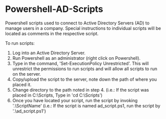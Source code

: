 # Powershell-AD-Scripts

Powershell scripts used to connect to Active Directory Servers (AD) to manage users in a company. Special instructions to individual scripts will be located as comments in the respective script.

To run scripts:

1. Log into an Active Directory Server.
2. Run Powershell as an administrator (right click on Powershell).
3. Type in the command, 'Set-ExecutionPolicy Unrestricted'. This will unrestrict the permissions to run scripts and will allow     all scripts to run on the server.
4. Copy/upload the script to the server, note down the path of where you placed it.
5. Change directory to the path noted in step 4.
      (i.e.: If the script was placed in C:\Scripts, 
            Type in 'cd C:\Scripts')
6. Once you have located your script, run the script by invoking '.\ScriptName'
      (i.e.: If the script is named ad_script.ps1, run the script by '.\ad_script.ps1')

